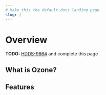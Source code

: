 ```yaml
---
# Make this the default docs landing page.
slug: /
---
```


# Overview

**TODO:** [HDDS-9864](https://issues.apache.org/jira/browse/HDDS-9864) and complete this page

## What is Ozone?

## Features


